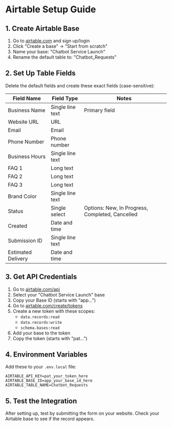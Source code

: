 # Airtable Setup Guide

## 1. Create Airtable Base

1. Go to [airtable.com](https://airtable.com) and sign up/login
2. Click "Create a base" → "Start from scratch"
3. Name your base: "Chatbot Service Launch"
4. Rename the default table to: "Chatbot_Requests"

## 2. Set Up Table Fields

Delete the default fields and create these exact fields (case-sensitive):

| Field Name | Field Type | Notes |
|------------|------------|-------|
| Business Name | Single line text | Primary field |
| Website URL | URL | |
| Email | Email | |
| Phone Number | Phone number | |
| Business Hours | Single line text | |
| FAQ 1 | Long text | |
| FAQ 2 | Long text | |
| FAQ 3 | Long text | |
| Brand Color | Single line text | |
| Status | Single select | Options: New, In Progress, Completed, Cancelled |
| Created | Date and time | |
| Submission ID | Single line text | |
| Estimated Delivery | Date and time | |

## 3. Get API Credentials

1. Go to [airtable.com/api](https://airtable.com/api)
2. Select your "Chatbot Service Launch" base
3. Copy your Base ID (starts with "app...")
4. Go to [airtable.com/create/tokens](https://airtable.com/create/tokens)
5. Create a new token with these scopes:
   - `data.records:read`
   - `data.records:write`
   - `schema.bases:read`
6. Add your base to the token
7. Copy the token (starts with "pat...")

## 4. Environment Variables

Add these to your `.env.local` file:

```env
AIRTABLE_API_KEY=pat_your_token_here
AIRTABLE_BASE_ID=app_your_base_id_here
AIRTABLE_TABLE_NAME=Chatbot_Requests
```

## 5. Test the Integration

After setting up, test by submitting the form on your website. Check your Airtable base to see if the record appears.

